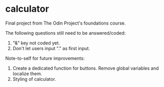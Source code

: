 # calculator
Final project from The Odin Project's foundations course.

The following questions still need to be answered/coded:

1. "&" key not coded yet.
2. Don't let users input "." as first input.

Note-to-self for future improvements: 

1. Create a dedicated function for buttons. Remove global variables and localize them.
2. Styling of calculator.